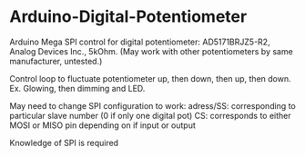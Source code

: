 # Arduino-Digital-Potentiometer

Arduino Mega SPI control for digital potentiometer: AD5171BRJZ5-R2, Analog Devices Inc., 5kOhm. 
(May work with other potentiometers by same manufacturer, untested.)

Control loop to fluctuate potentiometer up, then down, then up, then down. 
Ex. Glowing, then dimming and LED.

May need to change SPI configuration to work:
adress/SS: corresponding to particular slave number (0 if only one digital pot)
CS: corresponds to either MOSI or MISO pin depending on if input or output

Knowledge of SPI is required
